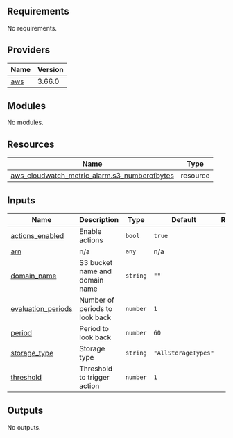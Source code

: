 ## Requirements

No requirements.

## Providers

| Name | Version |
|------|---------|
| <a name="provider_aws"></a> [aws](#provider\_aws) | 3.66.0 |

## Modules

No modules.

## Resources

| Name | Type |
|------|------|
| [aws_cloudwatch_metric_alarm.s3_numberofbytes](https://registry.terraform.io/providers/hashicorp/aws/latest/docs/resources/cloudwatch_metric_alarm) | resource |

## Inputs

| Name | Description | Type | Default | Required |
|------|-------------|------|---------|:--------:|
| <a name="input_actions_enabled"></a> [actions\_enabled](#input\_actions\_enabled) | Enable actions | `bool` | `true` | no |
| <a name="input_arn"></a> [arn](#input\_arn) | n/a | `any` | n/a | yes |
| <a name="input_domain_name"></a> [domain\_name](#input\_domain\_name) | S3 bucket name and domain name | `string` | `""` | no |
| <a name="input_evaluation_periods"></a> [evaluation\_periods](#input\_evaluation\_periods) | Number of periods to look back | `number` | `1` | no |
| <a name="input_period"></a> [period](#input\_period) | Period to look back | `number` | `60` | no |
| <a name="input_storage_type"></a> [storage\_type](#input\_storage\_type) | Storage type | `string` | `"AllStorageTypes"` | no |
| <a name="input_threshold"></a> [threshold](#input\_threshold) | Threshold to trigger action | `number` | `1` | no |

## Outputs

No outputs.
